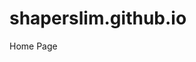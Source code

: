 # shaperslim.github.io
Home Page

<!-- Facebook Pixel Code -->
<script>
!function(f,b,e,v,n,t,s)
{if(f.fbq)return;n=f.fbq=function(){n.callMethod?
n.callMethod.apply(n,arguments):n.queue.push(arguments)};
if(!f._fbq)f._fbq=n;n.push=n;n.loaded=!0;n.version='2.0';
n.queue=[];t=b.createElement(e);t.async=!0;
t.src=v;s=b.getElementsByTagName(e)[0];
s.parentNode.insertBefore(t,s)}(window, document,'script',
'https://connect.facebook.net/en_US/fbevents.js');
fbq('init', '699741774026510');
fbq('track', 'PageView');
fbq('track', 'Purchase');
</script>
<noscript><img height="1" width="1" style="display:none"
src="https://www.facebook.com/tr?id=699741774026510&ev=PageView&noscript=1"
/></noscript>
<!-- End Facebook Pixel Code -->
